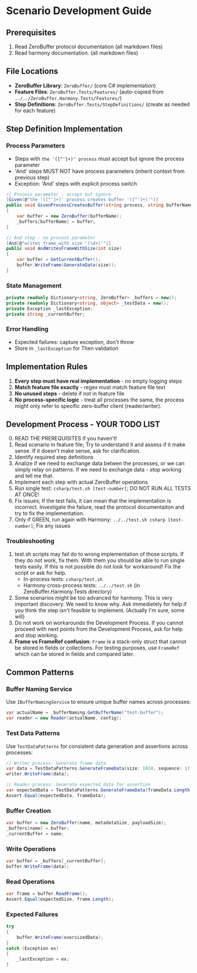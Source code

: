 # Scenario Development Guide

## Prerequisites
1. Read ZeroBuffer protocol documentation (all markdown files)
2. Read harmony documentation. (all markdown files)

## File Locations
- **ZeroBuffer Library**: `ZeroBuffer/` (core C# implementation)
- **Feature Files**: `ZeroBuffer.Tests/Features/` (auto-copied from `../../ZeroBuffer.Harmony.Tests/Features/`)
- **Step Definitions**: `ZeroBuffer.Tests/StepDefinitions/` (create as needed for each feature)

## Step Definition Implementation

### Process Parameters
- Steps with `the '([^']+)' process` must accept but ignore the process parameter
- 'And' steps MUST NOT have process parameters (inherit context from previous step)
- Exception: 'And' steps with explicit process switch

```csharp
// Process parameter - accept but ignore
[Given(@"the '([^']+)' process creates buffer '([^']+)'")]
public void GivenProcessCreatesBuffer(string process, string bufferName)
{
    var buffer = new ZeroBuffer(bufferName);
    _buffers[bufferName] = buffer;
}

// And step - no process parameter
[And(@"writes frame with size '(\d+)'")]
public void AndWritesFrameWithSize(int size)
{
    var buffer = GetCurrentBuffer();
    buffer.WriteFrame(GenerateData(size));
}
```

### State Management
```csharp
private readonly Dictionary<string, ZeroBuffer> _buffers = new();
private readonly Dictionary<string, object> _testData = new();
private Exception _lastException;
private string _currentBuffer;
```

### Error Handling
- Expected failures: capture exception, don't throw
- Store in `_lastException` for Then validation

## Implementation Rules

1. **Every step must have real implementation** - no empty logging steps
2. **Match feature file exactly** - regex must match feature file text
3. **No unused steps** - delete if not in feature file
4. **No process-specific logic** - treat all processes the same, the process might only refer to specific zero-buffer client (reader/writer).

## Development Process - YOUR TODO LIST

0. READ THE PREREQUISITES if you haven't!
1. Read scenario in feature file; Try to understand it and assess if it make sense. If it doesn't make sense, ask for clarification.
2. Identify required step definitions
3. Analize if we need to exchange data betwen the processes, or we can simply relay on patterns. If we need to exchange data - stop working and tell me that.
4. Implement each step with actual ZeroBuffer operations
5. Run single test: `csharp/test.sh [test-number]`; DO NOT RUN ALL TESTS AT ONCE!
6. Fix issues; If the test fails, it can mean that the implementation is incorrect. Investigate the failure, read the protocol documentaiton and try to fix the implementation. 
7. Only if GREEN, run again with Harmony: `../../test.sh csharp [test-number]`; Fix any issues

### Troubleshooting

1. test.sh scripts may fail do to wrong implementation of those scripts. If they do not work, fix them. With them you should be able to run single tests easily. If this is not possible do not look for workaround! Fix the script or ask for help.
   - In-process tests: `csharp/test.sh`
   - Harmony cross-process tests: `../../test.sh` (in ZeroBuffer.Harmony.Tests directory)
2. Some scenarios might be too advanced for harmony. This is very important discovery. We need to know why. Ask immedietely for help if you think the step isn't feasible to implement. (Actually I'm sure, some will)
3. Do not work on workarounds the Development Process. If you cannot proceed with next points from the Development Process, ask for help and stop working.
4. **Frame vs FrameRef confusion**: `Frame` is a stack-only struct that cannot be stored in fields or collections. For testing purposes, use `FrameRef` which can be stored in fields and compared later. 

## Common Patterns

### Buffer Naming Service
Use `IBufferNamingService` to ensure unique buffer names across processes:
```csharp
var actualName = _bufferNaming.GetBufferName("test-buffer");
var reader = new Reader(actualName, config);
```

### Test Data Patterns
Use `TestDataPatterns` for consistent data generation and assertions across processes:
```csharp
// Writer process: Generate frame data
var data = TestDataPatterns.GenerateFrameData(size: 1024, sequence: 1);
writer.WriteFrame(data);

// Reader process: Generate expected data for assertion
var expectedData = TestDataPatterns.GenerateFrameData(frameData.Length, frameSequence);
Assert.Equal(expectedData, frameData);
```

### Buffer Creation
```csharp
var buffer = new ZeroBuffer(name, metadataSize, payloadSize);
_buffers[name] = buffer;
_currentBuffer = name;
```

### Write Operations
```csharp
var buffer = _buffers[_currentBuffer];
buffer.WriteFrame(data);
```

### Read Operations
```csharp
var frame = buffer.ReadFrame();
Assert.Equal(expectedSize, frame.Length);
```

### Expected Failures
```csharp
try 
{
    buffer.WriteFrame(oversizedData);
}
catch (Exception ex)
{
    _lastException = ex;
}
```
